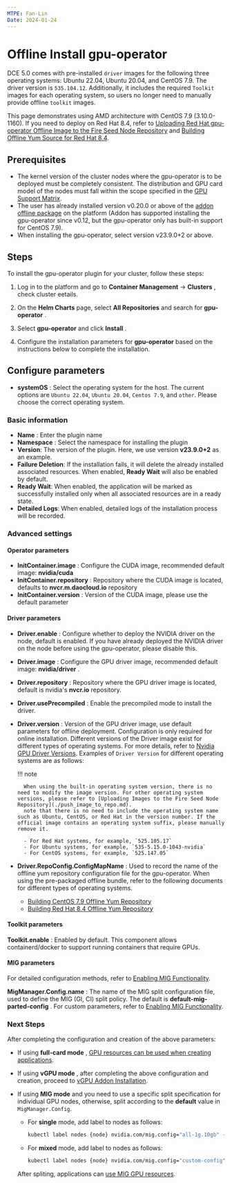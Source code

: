 ```yaml
---
MTPE: Fan-Lin
Date: 2024-01-24
---
```


# Offline Install gpu-operator

DCE 5.0 comes with pre-installed `driver` images for the following three operating systems: Ubuntu 22.04, Ubuntu 20.04,
and CentOS 7.9. The driver version is `535.104.12`. Additionally, it includes the required `Toolkit` images for each
operating system, so users no longer need to manually provide offline `toolkit` images.

This page demonstrates using AMD architecture with CentOS 7.9 (3.10.0-1160). If you need to deploy on Red Hat 8.4, refer to
[Uploading Red Hat gpu-operator Offline Image to the Fire Seed Node Repository](./push_image_to_repo.md)
and [Building Offline Yum Source for Red Hat 8.4](./upgrade_yum_source_redhat8_4.md).

## Prerequisites

- The kernel version of the cluster nodes where the gpu-operator is to be deployed must be
  completely consistent. The distribution and GPU card model of the nodes must fall within
  the scope specified in the [GPU Support Matrix](../gpu_matrix.md).
- The user has already installed version v0.20.0 or above of the
  [addon offline package](../../../../download/addon/history.md) on the platform
  (Addon has supported installing the gpu-operator since v0.12, but the gpu-operator only has built-in support for CentOS 7.9).
- When installing the gpu-operator, select version v23.9.0+2 or above.

## Steps

To install the gpu-operator plugin for your cluster, follow these steps:

1. Log in to the platform and go to __Container Management__ -> __Clusters__ , check cluster eetails.

2. On the __Helm Charts__ page, select __All Repositories__ and search for __gpu-operator__ .

3. Select __gpu-operator__ and click __Install__ .

4. Configure the installation parameters for __gpu-operator__ based on the instructions below to complete the installation.

## Configure parameters

- __systemOS__ : Select the operating system for the host. The current options are
  `Ubuntu 22.04`, `Ubuntu 20.04`, `Centos 7.9`, and `other`. Please choose the correct operating system.

### Basic information

- __Name__ : Enter the plugin name
- __Namespace__ : Select the namespace for installing the plugin
- **Version**: The version of the plugin. Here, we use version **v23.9.0+2** as an example.
- **Failure Deletion**: If the installation fails, it will delete the already installed associated
  resources. When enabled, **Ready Wait** will also be enabled by default.
- **Ready Wait**: When enabled, the application will be marked as successfully installed only
  when all associated resources are in a ready state.
- **Detailed Logs**: When enabled, detailed logs of the installation process will be recorded.

### Advanced settings

#### Operator parameters

- __InitContainer.image__ : Configure the CUDA image, recommended default image: __nvidia/cuda__
- __InitContainer.repository__ : Repository where the CUDA image is located, defaults to __nvcr.m.daocloud.io__ repository
- __InitContainer.version__ : Version of the CUDA image, please use the default parameter

#### Driver parameters

- __Driver.enable__ : Configure whether to deploy the NVIDIA driver on the node, default is enabled. If you have already deployed the NVIDIA driver on the node before using the gpu-operator, please disable this.
- __Driver.image__ : Configure the GPU driver image, recommended default image: __nvidia/driver__ .
- __Driver.repository__ : Repository where the GPU driver image is located, default is nvidia's __nvcr.io__ repository.
- __Driver.usePrecompiled__ : Enable the precompiled mode to install the driver.
- __Driver.version__ : Version of the GPU driver image, use default parameters for offline deployment.
   Configuration is only required for online installation. Different versions of the Driver image exist for
   different types of operating systems. For more details, refer to
   [Nvidia GPU Driver Versions](https://catalog.ngc.nvidia.com/orgs/nvidia/containers/driver/tags).
   Examples of `Driver Version` for different operating systems are as follows:

    !!! note

        When using the built-in operating system version, there is no need to modify the image version. For other operating system versions, please refer to [Uploading Images to the Fire Seed Node Repository](./push_image_to_repo.md).
        note that there is no need to include the operating system name such as Ubuntu, CentOS, or Red Hat in the version number. If the official image contains an operating system suffix, please manually remove it.

        - For Red Hat systems, for example, `525.105.17`
        - For Ubuntu systems, for example, `535-5.15.0-1043-nvidia`
        - For CentOS systems, for example, `525.147.05`

- __Driver.RepoConfig.ConfigMapName__ : Used to record the name of the offline yum repository configuration file
   for the gpu-operator. When using the pre-packaged offline bundle, refer to the following documents for
   different types of operating systems.

    - [Building CentOS 7.9 Offline Yum Repository](./upgrade_yum_source_centos7_9.md)
    - [Building Red Hat 8.4 Offline Yum Repository](./upgrade_yum_source_redhat8_4.md)

#### Toolkit parameters

__Toolkit.enable__ : Enabled by default. This component allows containerd/docker
to support running containers that require GPUs.

#### MIG parameters

For detailed configuration methods, refer to [Enabling MIG Functionality](mig/create_mig.md).

**MigManager.Config.name** : The name of the MIG split configuration file, used to define the MIG (GI, CI)
split policy. The default is __default-mig-parted-config__ . For custom parameters, refer to
[Enabling MIG Functionality](mig/create_mig.md).

### Next Steps

After completing the configuration and creation of the above parameters:

- If using **full-card mode** , [GPU resources can be used when creating applications](full_gpu_userguide.md).

- If using **vGPU mode** , after completing the above configuration and creation,
  proceed to [vGPU Addon Installation](vgpu/vgpu_addon.md).

- If using **MIG mode** and you need to use a specific split specification for individual GPU nodes,
  otherwise, split according to the __default__ value in `MigManager.Config`.

    - For **single** mode, add label to nodes as follows:

        ```sh
        kubectl label nodes {node} nvidia.com/mig.config="all-1g.10gb" --overwrite
        ```

    - For **mixed** mode, add label to nodes as follows:

        ```sh
        kubectl label nodes {node} nvidia.com/mig.config="custom-config" --overwrite
        ```

    After spliting, applications can [use MIG GPU resources](mig/mig_usage.md).
